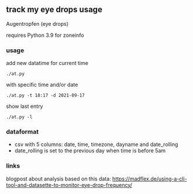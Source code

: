 ## track my eye drops usage

Augentropfen (eye drops)


requires Python 3.9 for zoneinfo

### usage

add new datatime for current time
```
./at.py
```

with specific time and/or date
```
./at.py -t 18:17 -d 2021-09-17
```

show last entry
```
./at.py -l
```


### dataformat

- csv with 5 columns: date, time, timezone, dayname and date_rolling
- date_rolling is set to the previous day when time is before 5am


### links

blogpost about analysis based on this data: <https://madflex.de/using-a-cli-tool-and-datasette-to-monitor-eye-drop-frequency/>
